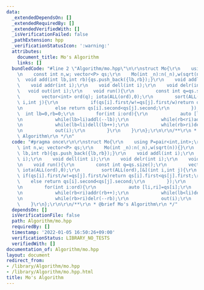 ```yaml
---
data:
  _extendedDependsOn: []
  _extendedRequiredBy: []
  _extendedVerifiedWith: []
  _isVerificationFailed: false
  _pathExtension: hpp
  _verificationStatusIcon: ':warning:'
  attributes:
    document_title: Mo's Algorithm
    links: []
  bundledCode: "#line 2 \"Algorithm/mo.hpp\"\n\r\nstruct Mo{\r\n    using P=pair<int,int>;\r\
    \n    const int n,w; vector<P> qs;\r\n    Mo(int _n):n(_n),w(sqrt(n)){}\r\n  \
    \  void add(int lb,int rb){qs.push_back({lb,rb});}\r\n    void addl(int i);\r\n\
    \    void addr(int i);\r\n    void dell(int i);\r\n    void delr(int i);\r\n \
    \   void out(int i);\r\n    void run(){\r\n        const int q=qs.size();\r\n\
    \        vector<int> ord(q); iota(ALL(ord),0);\r\n        sort(ALL(ord),[&](int\
    \ i,int j){\r\n            if(qs[i].first/w!=qs[j].first/w)return qs[i].first<qs[j].first;\r\
    \n            else return qs[i].second<qs[j].second;\r\n        });\r\n      \
    \  int lb=0,rb=0;\r\n        for(int i:ord){\r\n            auto [li,ri]=qs[i];\r\
    \n            while(lb>li)addl(--lb);\r\n            while(rb<ri)addr(rb++);\r\
    \n            while(lb<li)dell(lb++);\r\n            while(rb>ri)delr(--rb);\r\
    \n            out(i);\r\n        }\r\n    }\r\n};\r\n\r\n/**\r\n * @brief Mo's\
    \ Algorithm\r\n */\n"
  code: "#pragma once\r\n\r\nstruct Mo{\r\n    using P=pair<int,int>;\r\n    const\
    \ int n,w; vector<P> qs;\r\n    Mo(int _n):n(_n),w(sqrt(n)){}\r\n    void add(int\
    \ lb,int rb){qs.push_back({lb,rb});}\r\n    void addl(int i);\r\n    void addr(int\
    \ i);\r\n    void dell(int i);\r\n    void delr(int i);\r\n    void out(int i);\r\
    \n    void run(){\r\n        const int q=qs.size();\r\n        vector<int> ord(q);\
    \ iota(ALL(ord),0);\r\n        sort(ALL(ord),[&](int i,int j){\r\n           \
    \ if(qs[i].first/w!=qs[j].first/w)return qs[i].first<qs[j].first;\r\n        \
    \    else return qs[i].second<qs[j].second;\r\n        });\r\n        int lb=0,rb=0;\r\
    \n        for(int i:ord){\r\n            auto [li,ri]=qs[i];\r\n            while(lb>li)addl(--lb);\r\
    \n            while(rb<ri)addr(rb++);\r\n            while(lb<li)dell(lb++);\r\
    \n            while(rb>ri)delr(--rb);\r\n            out(i);\r\n        }\r\n\
    \    }\r\n};\r\n\r\n/**\r\n * @brief Mo's Algorithm\r\n */"
  dependsOn: []
  isVerificationFile: false
  path: Algorithm/mo.hpp
  requiredBy: []
  timestamp: '2022-01-05 16:50:26+09:00'
  verificationStatus: LIBRARY_NO_TESTS
  verifiedWith: []
documentation_of: Algorithm/mo.hpp
layout: document
redirect_from:
- /library/Algorithm/mo.hpp
- /library/Algorithm/mo.hpp.html
title: Mo's Algorithm
---
```

